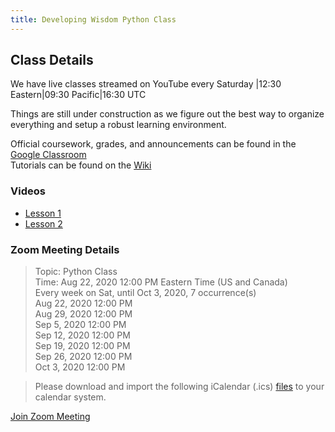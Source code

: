 ```yaml
---
title: Developing Wisdom Python Class
---
```

## Class Details

We have live classes streamed on YouTube every Saturday |12:30 Eastern|09:30 Pacific|16:30 UTC

Things are still under construction as we figure out the best way to organize everything and setup a robust learning environment.  

Official coursework, grades, and announcements can be found in the <a href="https://classroom.google.com/u/0/c/MTQ4MzM3NDk0MzYy?cjc=o2layyd" target="_blank">Google Classroom</a>  
Tutorials can be found on the <a href="https://github.com/WisdomWolf/python_class/wiki" target="_blank">Wiki</a>

### Videos
- <a href="https://youtu.be/AK4bBVeSm0k" target="_blank">Lesson 1</a>
- <a href="https://youtu.be/4_JS702uioY" target="_blank">Lesson 2</a>

### Zoom Meeting Details
> Topic: Python Class  
>Time: Aug 22, 2020 12:00 PM Eastern Time (US and Canada)  
>Every week on Sat, until Oct 3, 2020, 7 occurrence(s)  
>        Aug 22, 2020 12:00 PM  
>        Aug 29, 2020 12:00 PM  
>        Sep 5, 2020 12:00 PM  
>        Sep 12, 2020 12:00 PM  
>        Sep 19, 2020 12:00 PM  
>        Sep 26, 2020 12:00 PM  
>        Oct 3, 2020 12:00 PM  

>Please download and import the following iCalendar (.ics) [files](https://us02web.zoom.us/meeting/tZYuduiprjsqG9ChzYKUZxYIanor3hFhBADG/ics?icsToken=98tyKuGqrTorG9SVsBiDRpwQA4j4d-vziGJfjfp-lAXcKBVpejrfN-xNIOF3NtDy) to your calendar system.

[Join Zoom Meeting](https://us02web.zoom.us/j/82311100014?pwd=ZlJBaUxWUXNkRjBLVzVBRDVLTVpUZz09)
